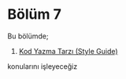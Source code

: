 # Bölüm 7

Bu bölümde;

1. [Kod Yazma Tarzı (Style Guide)](01-kod-yazma-tarzi-style-guide.md)

konularını işleyeceğiz

